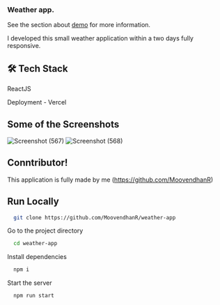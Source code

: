 ### Weather app.

See the section about [demo](weather-app-lxgj.vercel.app) for more information.



I developed this small weather application  within a two days fully responsive.


## 🛠 Tech Stack <br/>
ReactJS<br/>

Deployment - Vercel<br/>


## Some of the Screenshots
![Screenshot (567)](https://user-images.githubusercontent.com/87975437/218805631-6a9b9186-36ac-4e79-8c12-4daa78b475d0.png)
![Screenshot (568)](https://user-images.githubusercontent.com/87975437/218805671-59f2f965-8e3d-4e1e-b2c8-36f28c323ca1.png)


## Conntributor!

This application is fully made by me 
(https://github.com/MoovendhanR)

## Run Locally

```bash
  git clone https://github.com/MoovendhanR/weather-app
```

Go to the project directory

```bash
  cd weather-app
```

Install dependencies

```bash
  npm i
```

Start the server

```bash
  npm run start
```






